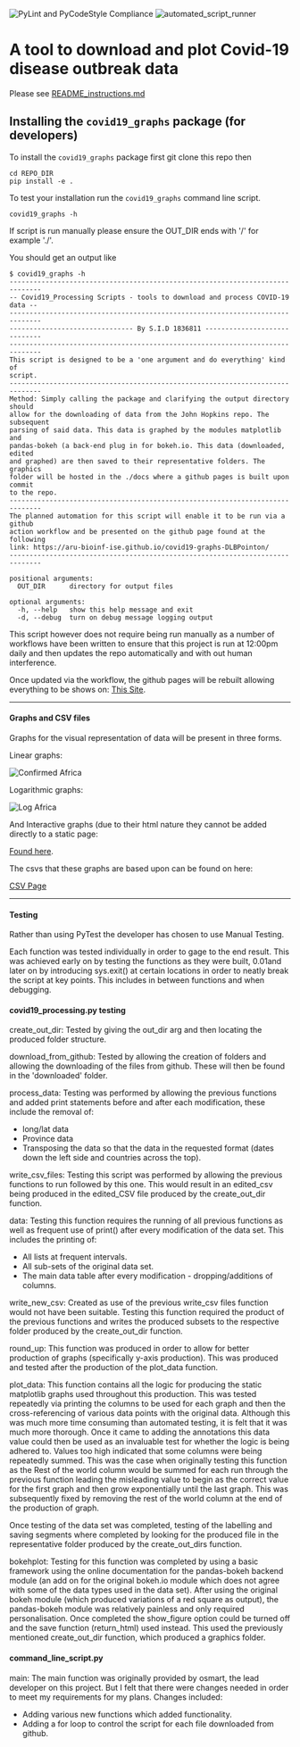 
![PyLint and PyCodeStyle Compliance](https://github.com/ARU-Bioinf-ISE/covid19-graphs-DLBPointon/workflows/Python%20application/badge.svg?branch=master)
![automated_script_runner](https://github.com/ARU-Bioinf-ISE/covid19-graphs-DLBPointon/workflows/automated_script_runner/badge.svg)

# A tool to download and plot Covid-19 disease outbreak data

Please see [README_instructions.md](README_instructions.md)


## Installing the `covid19_graphs` package (for developers)

To install the `covid19_graphs` package first git clone this repo
then 
```
cd REPO_DIR
pip install -e . 
```
To test your installation run the `covid19_graphs` command line script.
```
covid19_graphs -h
```
If script is run manually please ensure the OUT_DIR ends with '/' for example
'./'.

You should get an output like
```
$ covid19_graphs -h
------------------------------------------------------------------------------
-- Covid19_Processing Scripts - tools to download and process COVID-19 data --
------------------------------------------------------------------------------
------------------------------- By S.I.D 1836811 -----------------------------
------------------------------------------------------------------------------
This script is designed to be a 'one argument and do everything' kind of
script.
------------------------------------------------------------------------------
Method: Simply calling the package and clarifying the output directory should
allow for the downloading of data from the John Hopkins repo. The subsequent
parsing of said data. This data is graphed by the modules matplotlib and
pandas-bokeh (a back-end plug in for bokeh.io. This data (downloaded, edited
and graphed) are then saved to their representative folders. The graphics
folder will be hosted in the ./docs where a github pages is built upon commit
to the repo.
------------------------------------------------------------------------------
The planned automation for this script will enable it to be run via a github
action workflow and be presented on the github page found at the following
link: https://aru-bioinf-ise.github.io/covid19-graphs-DLBPointon/
------------------------------------------------------------------------------

positional arguments:
  OUT_DIR      directory for output files

optional arguments:
  -h, --help   show this help message and exit
  -d, --debug  turn on debug message logging output

```
This script however does not require being run manually as a number
 of workflows have been written to ensure that this project is run at
 12:00pm daily and then updates the repo automatically and with out 
 human interference.
 
Once updated via the workflow, the github pages will be rebuilt allowing
 everything to be shows on: [This Site](https://aru-bioinf-ise.github.io/covid19-graphs-DLBPointon/).

---
#### Graphs and CSV files
Graphs for the visual representation of data will be present in three forms.

Linear graphs:

![Confirmed Africa](docs/graphics/confirmed_for_African_Total.png)

Logarithmic graphs:

![Log Africa](docs/graphics/log_confirmed_for_African_Total.png)

And Interactive graphs (due to their html nature they cannot be added directly 
to a static page:

[Found here](docs/graphics/interactive_plot_for_confirmed.html).

The csvs that these graphs are based upon can be found on here:

[CSV Page](https://aru-bioinf-ise.github.io/covid19-graphs-DLBPointon/csv_page.html)

---
#### Testing
Rather than using PyTest the developer has chosen to use Manual Testing.

Each function was tested individually in order to gage to the end result.
This was achieved early on by testing the functions as they were built,
0.01and later on by introducing sys.exit() at certain locations in order to neatly break the script at key points.
This includes in between functions and when debugging.

#### covid19_processing.py testing

create_out_dir:
Tested by giving the out_dir arg and then locating the produced folder structure.

download_from_github:
Tested by allowing the creation of folders and allowing the downloading of the files from github.
These will then be found in the 'downloaded' folder.

process_data:
Testing was performed by allowing the previous functions and added print statements
before and after each modification, these include the removal of:
- long/lat data 
- Province data
- Transposing the data so that the data in the requested format (dates down the left side and countries across the top).

write_csv_files:
Testing this script was performed by allowing the previous functions to run followed by this one.
This would result in an edited_csv being produced in the edited_CSV file produced by the create_out_dir function.

data:
Testing this function requires the running of all previous functions as well as frequent use of print() after every
modification of the data set. This includes the printing of:
- All lists at frequent intervals.
- All sub-sets of the original data set.
- The main data table after every modification - dropping/additions of columns.

write_new_csv:
Created as use of the previous write_csv files function would not have been suitable.
Testing this function required the product of the previous functions and writes the produced subsets to the respective
folder produced by the create_out_dir function.

round_up:
This function was produced in order to allow for better production of graphs (specifically y-axis production).
This was produced and tested after the production of the plot_data function.

plot_data:
This function contains all the logic for producing the static matplotlib graphs used throughout this production.
This was tested repeatedly via printing the columns to be used for each graph and then the cross-referencing of various 
data points with the original data. Although this was much more time consuming than automated testing, 
it is felt that it was much more thorough.
Once it came to adding the annotations this data value could then be used as an invaluable test for whether the
logic is being adhered to. Values too high indicated that some columns were being repeatedly summed. This was the case
when originally testing this function as the Rest of the world column would be summed for each run through the previous
function leading the misleading value to begin as the correct value for the first graph and then grow exponentially until the last graph.
This was subsequently fixed by removing the rest of the world column at the end of the production of graph.

Once testing of the data set was completed, testing of the labelling and saving segments where completed by looking for the produced file
in the representative folder produced by the create_out_dirs function.

bokehplot:
Testing for this function was completed by using a basic framework using the online documentation for the pandas-bokeh backend module 
(an add on for the original bokeh.io module which does not agree with some of the data types used in the data set). After using the original bokeh module 
(which produced variations of a red square as output), the pandas-bokeh module was relatively painless and only required personalisation. 
Once completed the show_figure option could be turned off and the save function (return_html) used instead. 
This used the previously mentioned create_out_dir function, which produced a graphics folder.

#### command_line_script.py

main:
The main function was originally provided by osmart, the lead developer on this project. 
But I felt that there were changes needed in order to meet my requirements for my plans.
Changes included:
- Adding various new functions which added functionality.
- Adding a for loop to control the script for each file downloaded from github.
